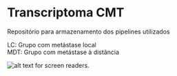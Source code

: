 # Transcriptoma CMT
Repositório para armazenamento dos pipelines utilizados

LC: Grupo com metástase local <br />
MDT: Grupo com metástase à distância

![alt text for screen readers](https://static.displate.com/280x392/displate/2020-03-03/f2c84055a3ae0cbbbe91ce9f1317c4b0_3c3928e367b39842f33ce29f389e9349.jpg "Text to show on mouseover").
